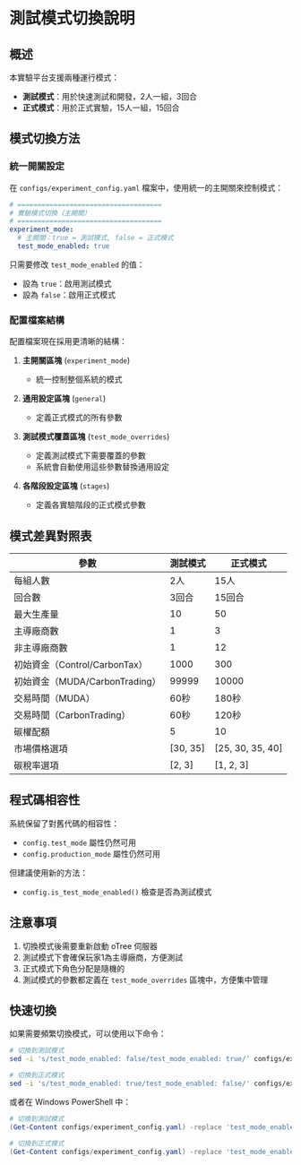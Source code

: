 # 測試模式切換說明

## 概述

本實驗平台支援兩種運行模式：
- **測試模式**：用於快速測試和開發，2人一組，3回合
- **正式模式**：用於正式實驗，15人一組，15回合

## 模式切換方法

### 統一開關設定

在 `configs/experiment_config.yaml` 檔案中，使用統一的主開關來控制模式：

```yaml
# ====================================
# 實驗模式切換（主開關）
# ====================================
experiment_mode:
  # 主開關：true = 測試模式, false = 正式模式
  test_mode_enabled: true
```

只需要修改 `test_mode_enabled` 的值：
- 設為 `true`：啟用測試模式
- 設為 `false`：啟用正式模式

### 配置檔案結構

配置檔案現在採用更清晰的結構：

1. **主開關區塊** (`experiment_mode`)
   - 統一控制整個系統的模式

2. **通用設定區塊** (`general`)
   - 定義正式模式的所有參數

3. **測試模式覆蓋區塊** (`test_mode_overrides`)
   - 定義測試模式下需要覆蓋的參數
   - 系統會自動使用這些參數替換通用設定

4. **各階段設定區塊** (`stages`)
   - 定義各實驗階段的正式模式參數

## 模式差異對照表

| 參數 | 測試模式 | 正式模式 |
|------|----------|----------|
| 每組人數 | 2人 | 15人 |
| 回合數 | 3回合 | 15回合 |
| 最大生產量 | 10 | 50 |
| 主導廠商數 | 1 | 3 |
| 非主導廠商數 | 1 | 12 |
| 初始資金（Control/CarbonTax） | 1000 | 300 |
| 初始資金（MUDA/CarbonTrading） | 99999 | 10000 |
| 交易時間（MUDA） | 60秒 | 180秒 |
| 交易時間（CarbonTrading） | 60秒 | 120秒 |
| 碳權配額 | 5 | 10 |
| 市場價格選項 | [30, 35] | [25, 30, 35, 40] |
| 碳稅率選項 | [2, 3] | [1, 2, 3] |

## 程式碼相容性

系統保留了對舊代碼的相容性：
- `config.test_mode` 屬性仍然可用
- `config.production_mode` 屬性仍然可用

但建議使用新的方法：
- `config.is_test_mode_enabled()` 檢查是否為測試模式

## 注意事項

1. 切換模式後需要重新啟動 oTree 伺服器
2. 測試模式下會確保玩家1為主導廠商，方便測試
3. 正式模式下角色分配是隨機的
4. 測試模式的參數都定義在 `test_mode_overrides` 區塊中，方便集中管理

## 快速切換

如果需要頻繁切換模式，可以使用以下命令：

```bash
# 切換到測試模式
sed -i 's/test_mode_enabled: false/test_mode_enabled: true/' configs/experiment_config.yaml

# 切換到正式模式
sed -i 's/test_mode_enabled: true/test_mode_enabled: false/' configs/experiment_config.yaml
```

或者在 Windows PowerShell 中：

```powershell
# 切換到測試模式
(Get-Content configs/experiment_config.yaml) -replace 'test_mode_enabled: false', 'test_mode_enabled: true' | Set-Content configs/experiment_config.yaml

# 切換到正式模式
(Get-Content configs/experiment_config.yaml) -replace 'test_mode_enabled: true', 'test_mode_enabled: false' | Set-Content configs/experiment_config.yaml
``` 